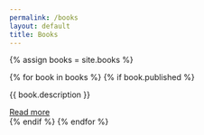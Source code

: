 ```yaml
---
permalink: /books
layout: default
title: Books
---
```


{% assign books = site.books %}

<div class="tiles-section">
  {% for book in books %}
  {% if book.published %}
    <div class="book-tile">
      <div 
        class="book-thumb" 
        style="background-image: url('{{ site.baseurl }}/assets/imgs/illustrations/{{ book.image }}');"
      ></div>
      <div class="book-description">
        <p>{{ book.description }}</p>
        <a href="{{ book.url }}" class="book-button">
          Read more
        </a>
      </div>
    </div>
  {% endif %}
  {% endfor %}
</div>


